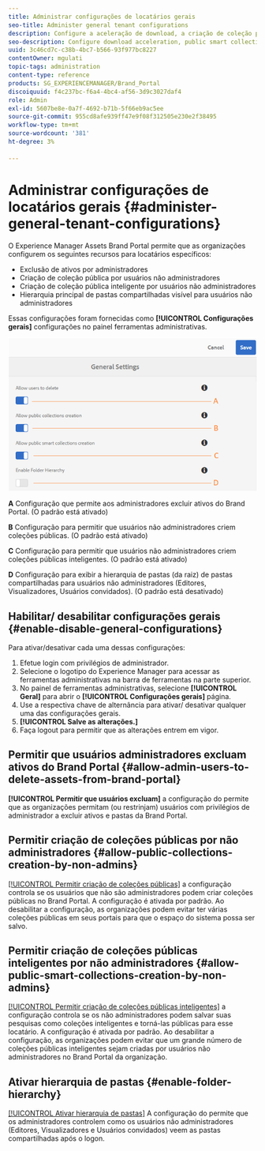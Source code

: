 ```yaml
---
title: Administrar configurações de locatários gerais
seo-title: Administer general tenant configurations
description: Configure a aceleração de download, a criação de coleção pública inteligente, a criação de coleção pública e permita que os usuários administradores excluam ativos em locatários.
seo-description: Configure download acceleration, public smart collection creation, public collection creation, and enable admin users to delete assets on tenants.
uuid: 3c46cd7c-c38b-4bc7-b566-93f977bc8227
contentOwner: mgulati
topic-tags: administration
content-type: reference
products: SG_EXPERIENCEMANAGER/Brand_Portal
discoiquuid: f4c237bc-f6a4-4bc4-af56-3d9c3027daf4
role: Admin
exl-id: 5607be8e-0a7f-4692-b71b-5f66eb9ac5ee
source-git-commit: 955cd8afe939ff47e9f08f312505e230e2f38495
workflow-type: tm+mt
source-wordcount: '381'
ht-degree: 3%

---
```


# Administrar configurações de locatários gerais {#administer-general-tenant-configurations}

O Experience Manager Assets Brand Portal permite que as organizações configurem os seguintes recursos para locatários específicos:

* Exclusão de ativos por administradores
* Criação de coleção pública por usuários não administradores
* Criação de coleção pública inteligente por usuários não administradores
* Hierarquia principal de pastas compartilhadas visível para usuários não administradores

Essas configurações foram fornecidas como **[!UICONTROL Configurações gerais]** configurações no painel ferramentas administrativas.

![](assets/general-config.png)

**A**   Configuração que permite aos administradores excluir ativos do Brand Portal. (O padrão está ativado)

**B**   Configuração para permitir que usuários não administradores criem coleções públicas. (O padrão está ativado)

**C**   Configuração para permitir que usuários não administradores criem coleções públicas inteligentes. (O padrão está ativado)

**D**  Configuração para exibir a hierarquia de pastas (da raiz) de pastas compartilhadas para usuários não administradores (Editores, Visualizadores, Usuários convidados). (O padrão está desativado)

## Habilitar/ desabilitar configurações gerais {#enable-disable-general-configurations}

Para ativar/desativar cada uma dessas configurações:

1. Efetue login com privilégios de administrador.
1. Selecione o logotipo do Experience Manager para acessar as ferramentas administrativas na barra de ferramentas na parte superior.
1. No painel de ferramentas administrativas, selecione **[!UICONTROL Geral]** para abrir o **[!UICONTROL Configurações gerais]** página.
1. Use a respectiva chave de alternância para ativar/ desativar qualquer uma das configurações gerais.
1. **[!UICONTROL Salve as alterações.]**
1. Faça logout para permitir que as alterações entrem em vigor.

## Permitir que usuários administradores excluam ativos do Brand Portal {#allow-admin-users-to-delete-assets-from-brand-portal}

**[!UICONTROL Permitir que usuários excluam]** a configuração do permite que as organizações permitam (ou restrinjam) usuários com privilégios de administrador a excluir ativos e pastas da Brand Portal.

## Permitir criação de coleções públicas por não administradores {#allow-public-collections-creation-by-non-admins}

[[!UICONTROL Permitir criação de coleções públicas]](../using/brand-portal-share-collection.md#main-pars-text-1915052376) a configuração controla se os usuários que não são administradores podem criar coleções públicas no Brand Portal. A configuração é ativada por padrão. Ao desabilitar a configuração, as organizações podem evitar ter várias coleções públicas em seus portais para que o espaço do sistema possa ser salvo.

## Permitir criação de coleções públicas inteligentes por não administradores {#allow-public-smart-collections-creation-by-non-admins}

[[!UICONTROL Permitir criação de coleções públicas inteligentes]](../using/brand-portal-searching.md#main-pars-header-500620467) a configuração controla se os não administradores podem salvar suas pesquisas como coleções inteligentes e torná-las públicas para esse locatário. A configuração é ativada por padrão. Ao desabilitar a configuração, as organizações podem evitar que um grande número de coleções públicas inteligentes sejam criadas por usuários não administradores no Brand Portal da organização.

<!-- 
## Allow download acceleration {#allow-download-acceleration}

[[!UICONTROL Allow download acceleration]](../using/accelerated-download.md) configuration lets the organizations to allow accelerated downloads of assets from Brand Portal and shared links, by integrating with IBM Aspera Connect that is an install-on-demand application. The application uses proprietary technology to remove TCP overheads.
-->

## Ativar hierarquia de pastas {#enable-folder-hierarchy}

[[!UICONTROL Ativar hierarquia de pastas]](../using/brand-portal-sharing-folders.md#non-admin-user-access-to-shared-folders) A configuração do permite que os administradores controlem como os usuários não administradores (Editores, Visualizadores e Usuários convidados) veem as pastas compartilhadas após o logon.
